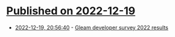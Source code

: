 # [Published on 2022-12-19](index.md)

* [2022-12-19, 20:56:40](https://lobste.rs/s/2onxhu/gleam_developer_survey_2022_results) - [Gleam developer survey 2022 results](https://gleam.run/news/developer-survey-2022-results/ )
